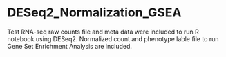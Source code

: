 # DESeq2_Normalization_GSEA
Test RNA-seq raw counts file and meta data were included to run R notebook using DESeq2. Normalized count and phenotype lable file to run Gene Set Enrichment Analysis are included.
